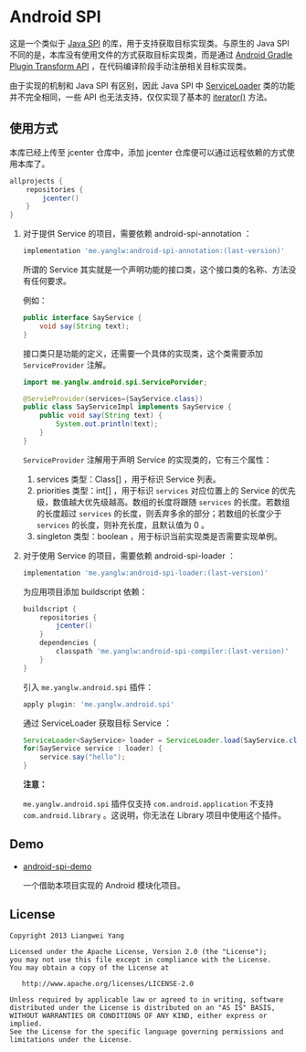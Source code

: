 # Android SPI

这是一个类似于 [Java SPI](https://docs.oracle.com/javase/tutorial/sound/SPI-intro.html) 的库，用于支持获取目标实现类。与原生的 Java SPI 不同的是，本库没有使用文件的方式获取目标实现类，而是通过 [Android Gradle Plugin Transform API](http://google.github.io/android-gradle-dsl/javadoc/current/com/android/build/api/transform/Transform.html) ，在代码编译阶段手动注册相关目标实现类。



由于实现的机制和 Java SPI 有区别，因此 Java SPI 中 [ServiceLoader](https://docs.oracle.com/javase/8/docs/api/java/util/ServiceLoader.html) 类的功能并不完全相同，一些 API 也无法支持，仅仅实现了基本的 [iterator()](https://docs.oracle.com/javase/8/docs/api/java/util/ServiceLoader.html#iterator--) 方法。



## 使用方式

本库已经上传至 jcenter 仓库中，添加 jcenter 仓库便可以通过远程依赖的方式使用本库了。

```groovy
allprojects {
    repositories {
        jcenter()
    }
}
```



1. 对于提供 Service 的项目，需要依赖 android-spi-annotation ：

   ```groovy
   implementation 'me.yanglw:android-spi-annotation:(last-version)'
   ```

   所谓的 Service 其实就是一个声明功能的接口类，这个接口类的名称、方法没有任何要求。

   例如：

   ```java
   public interface SayService {
       void say(String text);
   }
   ```

   接口类只是功能的定义，还需要一个具体的实现类，这个类需要添加 `ServiceProvider` 注解。

   ```java
   import me.yanglw.android.spi.ServicePorvider;
   
   @ServieProvider(services={SayService.class})
   public class SayServiceImpl implements SayService {
       public void say(String text) {
           System.out.println(text);
       }
   }
   ```

   `ServiceProvider` 注解用于声明 Service 的实现类的，它有三个属性：

   1. services
      类型：Class[] ，用于标识 Service 列表。
   2. priorities
      类型：int[] ，用于标识 `services` 对应位置上的 Service 的优先级，数值越大优先级越高。数组的长度将跟随 `services` 的长度。若数组的长度超过 `services` 的长度，则丢弃多余的部分；若数组的长度少于 `services` 的长度，则补充长度，且默认值为 0 。
   3. singleton
      类型：boolean ，用于标识当前实现类是否需要实现单例。



2. 对于使用 Service 的项目，需要依赖 android-spi-loader ：

   ```groovy
   implementation 'me.yanglw:android-spi-loader:(last-version)'
   ```

   为应用项目添加 buildscript 依赖：

   ```groovy
   buildscript {
       repositories {
           jcenter()
       }
       dependencies {
           classpath 'me.yanglw:android-spi-compiler:(last-version)'
       }
   }
   ```

   引入 `me.yanglw.android.spi` 插件：

   ```groovy
   apply plugin: 'me.yanglw.android.spi'
   ```

   通过 ServiceLoader 获取目标 Service ：

   ```java
   ServiceLoader<SayService> loader = ServiceLoader.load(SayService.class);
   for(SayService service : loader) {
       service.say("hello");
   }
   ```



   **注意：**

   `me.yanglw.android.spi` 插件仅支持 `com.android.application` 不支持 `com.android.library` 。这说明，你无法在 Library 项目中使用这个插件。

## Demo

- [android-spi-demo](https://github.com/yanglw/android-spi-demo)

  一个借助本项目实现的 Android 模块化项目。



## License

    Copyright 2013 Liangwei Yang

    Licensed under the Apache License, Version 2.0 (the "License");
    you may not use this file except in compliance with the License.
    You may obtain a copy of the License at

       http://www.apache.org/licenses/LICENSE-2.0

    Unless required by applicable law or agreed to in writing, software
    distributed under the License is distributed on an "AS IS" BASIS,
    WITHOUT WARRANTIES OR CONDITIONS OF ANY KIND, either express or implied.
    See the License for the specific language governing permissions and
    limitations under the License.
